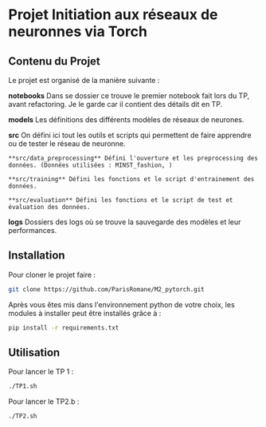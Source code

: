 # Projet Initiation aux réseaux de neuronnes via Torch


## Contenu du Projet
Le projet est organisé de la manière suivante : 

**notebooks** Dans se dossier ce trouve le premier notebook fait lors du TP, avant refactoring. Je le garde car il contient des détails dit en TP.

**models** Les définitions des différents modèles de réseaux de neurones.

**src** On défini ici tout les outils et scripts qui permettent de faire apprendre ou de tester le réseau de neuronne.

    **src/data_preprocessing** Défini l'ouverture et les preprocessing des données. (Données utilisées : MINST_fashion, )

    **src/training** Défini les fonctions et le script d'entrainement des données. 
    
    **src/evaluation** Défini les fonctions et le script de test et évaluation des données. 

**logs** Dossiers des logs où se trouve la sauvegarde des modèles et leur performances. 


## Installation 
Pour cloner le projet faire :

```bash
git clone https://github.com/ParisRomane/M2_pytorch.git
```


Après vous êtes mis dans l'environnement python de votre choix, les modules à installer peut être installés grâce à : 

```bash
pip install -r requirements.txt
```

## Utilisation
Pour lancer le TP 1 : 

```bash
./TP1.sh
```

Pour lancer le TP2.b : 
```bash
./TP2.sh
```